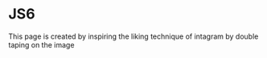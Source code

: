 # JS6
This page is created by inspiring the liking technique of intagram by double taping on the image

